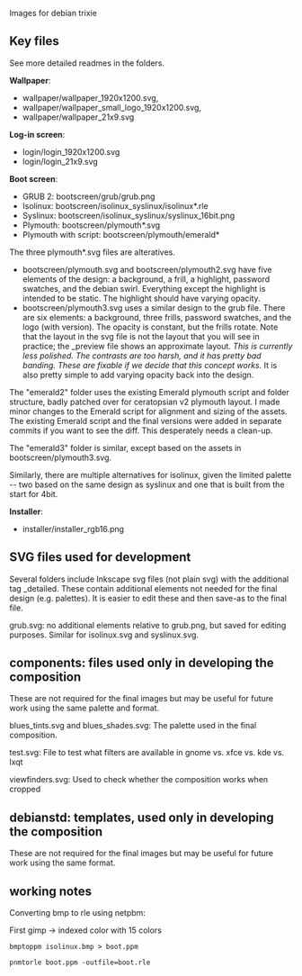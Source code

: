 Images for debian trixie

## Key files

See more detailed readmes in the folders.

**Wallpaper**: 
* wallpaper/wallpaper_1920x1200.svg, 
* wallpaper/wallpaper_small_logo_1920x1200.svg, 
* wallpaper/wallpaper_21x9.svg

**Log-in screen**: 
* login/login_1920x1200.svg 
* login/login_21x9.svg

**Boot screen**:
* GRUB 2: bootscreen/grub/grub.png
* Isolinux: bootscreen/isolinux_syslinux/isolinux*.rle
* Syslinux: bootscreen/isolinux_syslinux/syslinux_16bit.png
* Plymouth: bootscreen/plymouth*.svg
* Plymouth with script: bootscreen/plymouth/emerald*

The three plymouth*.svg files are alteratives. 
* bootscreen/plymouth.svg and bootscreen/plymouth2.svg have five elements of the design: a background, a frill, a highlight, password swatches, and the debian swirl. Everything except the highlight is intended to be static. The highlight should have varying opacity.
* bootscreen/plymouth3.svg uses a similar design to the grub file. There are six elements: a background, three frills, password swatches, and the logo (with version). The opacity is constant, but the frills rotate. Note that the layout in the svg file is not the layout that you will see in practice; the _preview file shows an approximate layout. *This is currently less polished. The contrasts are too harsh, and it has pretty bad banding. These are fixable if we decide that this concept works.* It is also pretty simple to add varying opacity back into the design.

The "emerald2" folder uses the existing Emerald plymouth script and folder structure, badly patched over for ceratopsian v2 plymouth layout. I made minor changes to the Emerald script for alignment and sizing of the assets. The existing Emerald script and the final versions were added in separate commits if you want to see the diff. This desperately needs a clean-up.

The "emerald3" folder is similar, except based on the assets in bootscreen/plymouth3.svg.

Similarly, there are multiple alternatives for isolinux, given the limited palette -- two based on the same design as syslinux and one that is built from the start for 4bit.

**Installer**: 
* installer/installer_rgb16.png


## SVG files used for development

Several folders include Inkscape svg files (not plain svg) with the additional tag _detailed. These contain additional elements not needed for the final design (e.g. palettes). It is easier to edit these and then save-as to the final file.

grub.svg: no additional elements relative to grub.png, but saved for editing purposes. Similar for isolinux.svg and syslinux.svg.


## components: files used only in developing the composition

These are not required for the final images but may be useful for future work using the same palette and format.

blues_tints.svg and blues_shades.svg: The palette used in the final composition.

test.svg: File to test what filters are available in gnome vs. xfce vs. kde vs. lxqt

viewfinders.svg: Used to check whether the composition works when cropped

## debianstd: templates, used only in developing the composition

These are not required for the final images but may be useful for future work using the same format.


## working notes

Converting bmp to rle using netpbm: 

First gimp -> indexed color with 15 colors

```bmptoppm isolinux.bmp > boot.ppm```

```pnmtorle boot.ppm -outfile=boot.rle```
